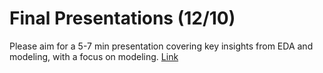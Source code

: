 Final Presentations  (12/10)
============================

Please aim for a 5-7 min presentation covering key insights from EDA and modeling, with a focus on modeling.  [Link](../../sessions/session28)
